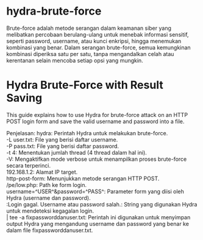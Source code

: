 # hydra-brute-force
Brute-force adalah metode serangan dalam keamanan siber yang melibatkan percobaan berulang-ulang untuk menebak informasi sensitif, seperti password, username, atau kunci enkripsi, hingga menemukan kombinasi yang benar. Dalam serangan brute-force, semua kemungkinan kombinasi diperiksa satu per satu, tanpa mengandalkan celah atau kerentanan selain mencoba setiap opsi yang mungkin.

# Hydra Brute-Force with Result Saving

This guide explains how to use Hydra for brute-force attack on an HTTP POST login form and save the valid username and password into a file.

Penjelasan:
hydra: Perintah Hydra untuk melakukan brute-force.<br>
-L user.txt: File yang berisi daftar username.<br>
-P pass.txt: File yang berisi daftar password.<br>
-t 4: Menentukan jumlah thread (4 thread dalam hal ini).<br>
-V: Mengaktifkan mode verbose untuk menampilkan proses brute-force secara terperinci.<br>
192.168.1.2: Alamat IP target.<br>
http-post-form: Menunjukkan metode serangan HTTP POST.<br>
/pe/low.php: Path ke form login.<br>
username=^USER^&password=^PASS^: Parameter form yang diisi oleh Hydra 
(username dan password). <br>:Login gagal. Username atau password salah.: String yang digunakan Hydra untuk mendeteksi kegagalan login.<br>
| tee -a fixpassworddanuser.txt: Perintah ini digunakan untuk menyimpan output Hydra yang mengandung username dan password yang benar ke dalam file fixpassworddanuser.txt.
